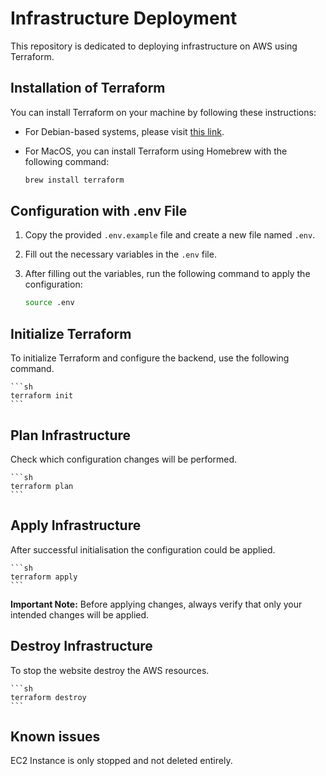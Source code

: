 # Infrastructure Deployment

This repository is dedicated to deploying infrastructure on AWS using Terraform.

## Installation of Terraform

You can install Terraform on your machine by following these instructions:

- For Debian-based systems, please visit [this link](https://developer.hashicorp.com/terraform/tutorials/aws-get-started/install-cli).
- For MacOS, you can install Terraform using Homebrew with the following command:

    ```sh
    brew install terraform
    ```

## Configuration with .env File

1. Copy the provided `.env.example` file and create a new file named `.env`.
2. Fill out the necessary variables in the `.env` file.
3. After filling out the variables, run the following command to apply the configuration:

    ```sh
    source .env
    ```

## Initialize Terraform

To initialize Terraform and configure the backend, use the following command.

    ```sh
    terraform init
    ```

## Plan Infrastructure

Check which configuration changes will be performed.

    ```sh
    terraform plan
    ```

## Apply Infrastructure

After successful initialisation the configuration could be applied.

    ```sh
    terraform apply
    ```

**Important Note:** Before applying changes, always verify that only your intended changes will be applied.

## Destroy Infrastructure

To stop the website destroy the AWS resources.

    ```sh
    terraform destroy
    ```

## Known issues

EC2 Instance is only stopped and not deleted entirely.
